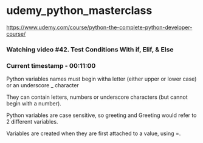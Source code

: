 # udemy_python_masterclass

https://www.udemy.com/course/python-the-complete-python-developer-course/

### Watching video #42. Test Conditions With if, Elif, & Else

### Current timestamp - 00:11:00

Python variables names must begin witha letter (either upper or lower case) or an underscore \_ character

They can contain letters, numbers or underscore characters (but cannot begin with a number).

Python variables are case sensitive, so greeting and Greeting would refer to 2 different variables.

Variables are created when they are first attached to a value, using =.
